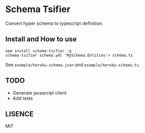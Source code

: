 # Schema Tsifier

Convert hyper schema to typescript definition.

## Install and How to use

```
npm install schema-tsifier -g
schema-tsifier schema.yml 'MySchema.Entities'> schema.ts
```

See `example/heroku-schema.json` and `example/heroku-schema.ts`.

## TODO

- Generate javascript client
- Add tests

## LISENCE

MIT
